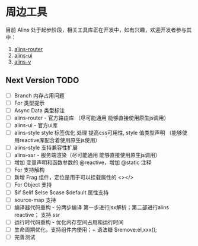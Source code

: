 <!--
 * @Author: chenzhongsheng
 * @Date: 2023-09-17 16:33:22
 * @Description: Coding something
-->
# 周边工具

目前 Alins 处于起步阶段，相关工具库正在开发中，如有兴趣，欢迎开发者参与其中：

1. [alins-router](https://github.com/alinsjs/alins-router)
2. [alins-ui](https://github.com/alinsjs/alins-ui)
3. [alins-v](https://github.com/alinsjs/alins-v)

## Next Version TODO

- [ ] Branch 内存占用问题
- [ ] For 类型提示
- [ ] Async Data 类型标注
- [ ] alins-router - 官方路由库 （尽可能通用 能够直接使用原生js调用）
- [ ] alins-ui - 官方ui库
- [ ] alins-style style 标签优化 处理 提高css可用性, style 值类型声明 （能够使用reactive库配合着使用原生js使用）
- [ ] alins-style 支持兼容性扩展
- [ ] alins-ssr - 服务端渲染（尽可能通用 能够直接使用原生js调用）
- [ ] 增加 变量声明和函数参数的 @reactive，增加 @static 注释
- [ ] For 支持解构
- [ ] 新增 Frag 组件，定位是用于可以挂载属性的 <></>
- [ ] For Object 支持
- [ ] $if $elif $else $case $default 属性支持
- [ ] source-map 支持
- [ ] 编译器代码重构 - 分两步编译 第一步进行jsx解析；第二部进行alins reactive； 支持 ssr
- [ ] 运行时代码重构 - 优化内存空间占用和运行时间
- [ ] 生命周期优化，支持组件内使用；+ 语法糖 $remove:el,xxx();
- [ ] 完善测试